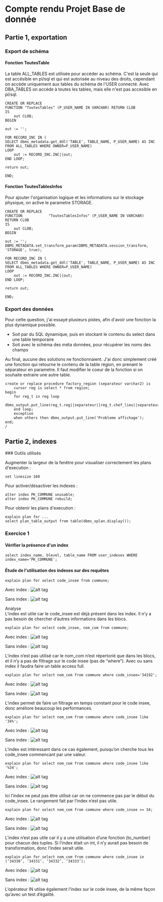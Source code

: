 
# Compte rendu Projet Base de donnée

## Partie 1, exportation

### Export de schéma

#### Fonction ToutesTable

La table ALL_TABLES est utilisée pour accéder au schéma. C'est la seule qui est accésible en pl/sql et qui est autorisée au niveau des droits, cependant on accède uniquement aux tables du schéma de l'USER connecté. Avec DBA_TABLES on accéde à toutes les tables, mais elle n'est pas accesible en pl/sql.

```
CREATE OR REPLACE
FUNCTION "ToutesTables" (P_USER_NAME IN VARCHAR) RETURN CLOB
IS
	out CLOB;
BEGIN

out := '';

FOR RECORD_INC IN (
SELECT dbms_metadata.get_ddl('TABLE', TABLE_NAME, P_USER_NAME) AS INC FROM ALL_TABLES WHERE OWNER=P_USER_NAME)
LOOP
	out := RECORD_INC.INC||out;
END LOOP;

return out;

END;
```

#### Fonction ToutesTablesInfos

Pour ajouter l'organisation logique et les informations sur le stockage physique, on active le parametre STORAGE.

```
CREATE OR REPLACE
FUNCTION            "ToutesTablesInfos" (P_USER_NAME IN VARCHAR) RETURN CLOB
IS
	out CLOB;
BEGIN

out := '';
DBMS_METADATA.set_transform_param(DBMS_METADATA.session_transform, 'STORAGE', true);

FOR RECORD_INC IN (
SELECT dbms_metadata.get_ddl('TABLE', TABLE_NAME, P_USER_NAME) AS INC FROM ALL_TABLES WHERE OWNER=P_USER_NAME)
LOOP
	out := RECORD_INC.INC||out;
END LOOP;

return out;

END;
```

### Export des données

Pour cette question, j'ai essayé plusieurs pistes, afin d'avoir une fonction la plus dynamique possible.

- Soit par du SQL dynamique, puis en stockant le contenu du select dans une table temporaire
- Soit avec le schéma des méta données, pour récupérer les noms des champs

Au final, aucune des solutions ne fonctionnaient. J'ai donc simplement créé une fonction qui retourne le contenu de la table région, en prenant le séparateur en parametre. Il faut modifier le coeur de la fonction si on souhaite extraire une autre table.

```
create or replace procedure factory_region (separateur varchar2) is
    cursor reg is select * from region;
begin
    for reg_t in reg loop
        dbms_output.put_line(reg_t.reg||separateur||reg_t.chef_lieu||separateur||reg_t.nom_reg);
    end loop;
    exception
    when others then dbms_output.put_line('Probleme affichage');
end;
/
```

## Partie 2, indexes

### Outils utilisés

Augmenter la largeur de la fenêtre pour visualiser correctement les plans d'execution :
```
set linesize 160
```

Pour activer/désactiver les indexes :
```
alter index PK_COMMUNE unusable;
alter index PK_COMMUNE rebuild;

```

Pour obtenir les plans d'execution :
```
explain plan for ...
select plan_table_output from table(dbms_xplan.display());
```

### Exercice 1

#### Vérifier la présence d'un index
```
select index_name, blevel, table_name FROM user_indexes WHERE index_name='PK_COMMUNE';
```

#### Étude de l'utilisation des indexes sur des requêtes

```
explain plan for select code_insee from commune;
```

Avec index :
![alt tag](images/1i.png)

Sans index :
![alt tag](images/1s.png)

Analyse  
L’index est utile car le code_insee est déjà présent dans les index. Il n’y a pas besoin de chercher d’autres informations dans les blocs.

```
explain plan for select code_insee, nom_com from commune;
```

Avec index :
![alt tag](images/2i.png)

Sans index :
![alt tag](images/2s.png)

L’index n’est pas utilisé car le nom_com n’est répertorié que dans les blocs, et il n’y a pas de filtrage sur le code insee (pas de “where”). Avec ou sans index il faudra faire un table access full.


```
explain plan for select nom_com from commune where code_insee='34192';
```

Avec index :
![alt tag](images/3i.png)

Sans index :
![alt tag](images/3s.png)

L’index permet de faire un filtrage en temps constant pour le code insee, donc améliore beaucoup les performances.

```
explain plan for select nom_com from commune where code_insee like '34%';
```

Avec index :
![alt tag](images/4i.png)

Sans index :
![alt tag](images/4s.png)

L’index est intéressant dans ce cas également, puisqu’on cherche tous les code_insee commencant par une valeur.

```
explain plan for select nom_com from commune where code_insee like '%34';
```

Avec index :
![alt tag](images/5i.png)

Sans index :
![alt tag](images/5s.png)


Ici l’index ne peut pas être utilisé car on ne commence pas par le début du code_insee. Le rangement fait par l’index n’est pas utile.

```
explain plan for select nom_com from commune where code_insee >= 34;
```

Avec index :
![alt tag](images/6i.png)

Sans index :
![alt tag](images/6s.png)

L’index n’est pas utile car il y a une utilisation d’une fonction (to_number) pour chacun des tuples. Si l’index était un int, il n’y aurait pas besoin de transformation, donc l’index serait utile.

```
explain plan for select nom_com from commune where code_insee in (‘34330’, ‘34331’, ‘34332’, ‘34333’);
```

Avec index :
![alt tag](images/7i.png)

Sans index :
![alt tag](images/7s.png)

L’opérateur IN utilse également l’index sur le code insee, de la même façon qu’avec un test d’égalité.
